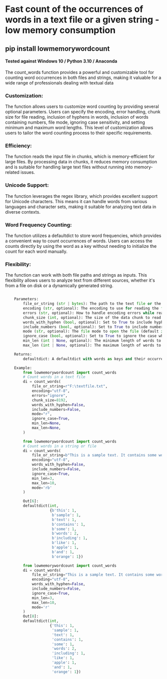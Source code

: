# Fast count of the occurrences of words in a text file or a given string - low memory consumption

## pip install lowmemorywordcount 

#### Tested against Windows 10 / Python 3.10 / Anaconda 

The count_words function provides a powerful and customizable tool for counting word occurrences in both files and strings, making it valuable for a wide range of professionals dealing with textual data

### Customization: 

The function allows users to customize word counting by providing several optional parameters. Users can specify the encoding, error handling, chunk size for file reading, inclusion of hyphens in words, inclusion of words containing numbers, file mode, ignoring case sensitivity, and setting minimum and maximum word lengths. This level of customization allows users to tailor the word counting process to their specific requirements.

### Efficiency: 

The function reads the input file in chunks, which is memory-efficient for large files. By processing data in chunks, it reduces memory consumption and is suitable for handling large text files without running into memory-related issues.

### Unicode Support: 

The function leverages the regex library, which provides excellent support for Unicode characters. This means it can handle words from various languages and character sets, making it suitable for analyzing text data in diverse contexts.

### Word Frequency Counting: 

The function utilizes a defaultdict to store word frequencies, which provides a convenient way to count occurrences of words. Users can access the counts directly by using the word as a key without needing to initialize the count for each word manually.

### Flexibility: 

The function can work with both file paths and strings as inputs. This flexibility allows users to analyze text from different sources, whether it's from a file on disk or a dynamically generated string.


```python

    Parameters:
        file_or_string (str | bytes): The path to the text file or the input string.
        encoding (str, optional): The encoding to use for reading the file (default is "utf-8").
        errors (str, optional): How to handle encoding errors while reading the file (default is "ignore").
        chunk_size (int, optional): The size of the data chunk to read from the file (default is 8192 bytes).
        words_with_hyphen (bool, optional): Set to True to include hyphens as part of words (default is True).
        include_numbers (bool, optional): Set to True to include numbers like "111", strings like: "70s" are always included (default is False).
        mode (str, optional): The file mode to open the file (default is "r").
        ignore_case (bool, optional): Set to True to ignore the case when counting words (default is True).
        min_len (int | None, optional): The minimum length of words to include (default is None, which means no minimum).
        max_len (int | None, optional): The maximum length of words to include (default is None, which means no maximum).

    Returns:
        defaultdict: A defaultdict with words as keys and their occurrences as values.

    Example:
        from lowmemorywordcount import count_words
        # Count words in a text file
        di = count_words(
            file_or_string=r"F:\textfile.txt",
            encoding="utf-8",
            errors="ignore",
            chunk_size=8192,
            words_with_hyphen=False,
            include_numbers=False,
            mode="r",
            ignore_case=True,
            min_len=None,
            max_len=None,
        )

        from lowmemorywordcount import count_words
        # Count words in a string or file
        di = count_words(
            file_or_string=b"This is a sample text. It contains some words, including words like 'apple' and 'orange'.",
            encoding="utf-8",
            words_with_hyphen=False,
            include_numbers=False,
            ignore_case=True,
            min_len=3,
            max_len=10,
            mode='rb'
        )

        Out[6]:
        defaultdict(int,
                    {b'this': 1,
                     b'sample': 1,
                     b'text': 1,
                     b'contains': 1,
                     b'some': 1,
                     b'words': 2,
                     b'including': 1,
                     b'like': 1,
                     b'apple': 1,
                     b'and': 1,
                     b'orange': 1})

        from lowmemorywordcount import count_words
        di = count_words(
            file_or_string="This is a sample text. It contains some words, including words like 'apple' and 'orange'.",
            encoding="utf-8",
            words_with_hyphen=False,
            include_numbers=False,
            ignore_case=True,
            min_len=3,
            max_len=10,
            mode='r'
        )
        Out[8]:
        defaultdict(int,
                    {'this': 1,
                     'sample': 1,
                     'text': 1,
                     'contains': 1,
                     'some': 1,
                     'words': 2,
                     'including': 1,
                     'like': 1,
                     'apple': 1,
                     'and': 1,
                     'orange': 1})
```